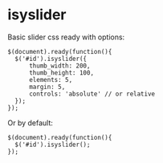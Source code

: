 isyslider
=========

Basic slider css ready with options:

    $(document).ready(function(){
      $('#id').isyslider({
          thumb_width: 200,
          thumb_height: 100,
          elements: 5,
          margin: 5,
          controls: 'absolute' // or relative
      });
    });

Or by default:

    $(document).ready(function(){
      $('#id').isyslider();
    });
